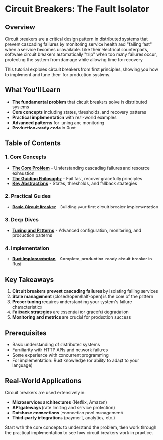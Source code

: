 # Circuit Breakers: The Fault Isolator

## Overview

Circuit breakers are a critical design pattern in distributed systems that prevent cascading failures by monitoring service health and "failing fast" when a service becomes unavailable. Like their electrical counterparts, software circuit breakers automatically "trip" when too many failures occur, protecting the system from damage while allowing time for recovery.

This tutorial explores circuit breakers from first principles, showing you how to implement and tune them for production systems.

## What You'll Learn

- **The fundamental problem** that circuit breakers solve in distributed systems
- **Core concepts** including states, thresholds, and recovery patterns
- **Practical implementation** with real-world examples
- **Advanced patterns** for tuning and monitoring
- **Production-ready code** in Rust

## Table of Contents

### 1. Core Concepts

- **[The Core Problem](01-concepts-01-the-core-problem.md)** - Understanding cascading failures and resource exhaustion
- **[The Guiding Philosophy](01-concepts-02-the-guiding-philosophy.md)** - Fail fast, recover gracefully principles
- **[Key Abstractions](01-concepts-03-key-abstractions.md)** - States, thresholds, and fallback strategies

### 2. Practical Guides

- **[Basic Circuit Breaker](02-guides-01-basic-circuit-breaker.md)** - Building your first circuit breaker implementation

### 3. Deep Dives

- **[Tuning and Patterns](03-deep-dive-01-tuning-and-patterns.md)** - Advanced configuration, monitoring, and production patterns

### 4. Implementation

- **[Rust Implementation](04-rust-implementation.md)** - Complete, production-ready circuit breaker in Rust

## Key Takeaways

1. **Circuit breakers prevent cascading failures** by isolating failing services
2. **State management** (closed/open/half-open) is the core of the pattern
3. **Proper tuning** requires understanding your system's failure characteristics
4. **Fallback strategies** are essential for graceful degradation
5. **Monitoring and metrics** are crucial for production success

## Prerequisites

- Basic understanding of distributed systems
- Familiarity with HTTP APIs and network failures
- Some experience with concurrent programming
- For implementation: Rust knowledge (or ability to adapt to your language)

## Real-World Applications

Circuit breakers are used extensively in:
- **Microservices architectures** (Netflix, Amazon)
- **API gateways** (rate limiting and service protection)
- **Database connections** (connection pool management)
- **Third-party integrations** (payment, analytics, etc.)

Start with the core concepts to understand the problem, then work through the practical implementation to see how circuit breakers work in practice.